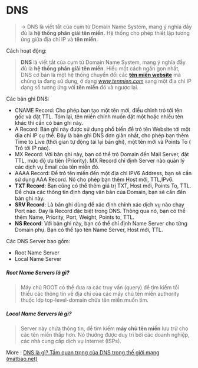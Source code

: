 # DNS 

> -> DNS là viết tắt của cụm từ Domain Name System, mang ý nghĩa đầy đủ là **hệ thống phân giải tên miền.** Hệ thống cho phép thiết lập tương ứng giữa địa chỉ IP và **tên miền**.



Cách hoạt động:

> **DNS** là viết tắt của cụm từ Domain Name System, mang ý nghĩa đầy đủ là **hệ thống phân giải tên miền**. Hiểu một cách ngắn gọn nhất, DNS cơ bản là một hệ thống chuyển đổi các [**tên miền website**](https://www.matbao.net/ten-mien/dang-ky-ten-mien.html#kiem-tra-ten-mien) mà chúng ta đang sử dụng, ở dạng *www.tenmien.com* sang một địa chỉ IP dạng số tương ứng với **tên miền** đó và ngược lại.

Các bản ghi DNS:

- CNAME Record: Cho phép bạn tạo một tên mới, điều chỉnh trỏ tới tên gốc và đặt TTL. Tóm lại, tên miền chính muốn đặt một hoặc nhiều tên khác thì cần có bản ghi này. 
- A Record: Bản ghi này được sử dụng phổ biến để trỏ tên Website tới một địa chỉ IP cụ thể. Đây là bản ghi DNS đơn giản nhất, cho phép bạn thêm Time to Live (thời gian tự động tái lại bản ghi), một tên mới và Points To ( Trỏ tới IP nào).
- MX Record:  Với bản ghi này, bạn có thể trỏ Domain đến Mail Server, đặt TTL, mức độ ưu tiên (Priority). MX Record chỉ định Server nào quản lý các dịch vụ Email của tên miền đó.
- AAAA Record: Để trỏ tên miền đến một địa chỉ IPV6 Address, bạn sẽ cần sử dụng AAA Record. Nó cho phép bạn thêm Host mới, TTL,IPv6.
- **TXT Record**: Bạn cũng có thể thêm giá trị TXT, Host mới, Points To, TTL. Để chứa các thông tin định dạng văn bản của Domain, bạn sẽ cần đến bản ghi này.
- **SRV Record**: Là bản ghi dùng để xác định chính xác dịch vụ nào chạy Port nào. Đay là Record đặc biệt trong DNS. Thông qua nó, bạn có thể thêm Name, Priority, Port, Weight, Points to, TTL.
- **NS Record**: Với bản ghi này, bạn có thể chỉ định Name Server cho từng Domain phụ. Bạn có thể tạo tên Name Server, Host mới, TTL.

Các DNS Server bao gồm:

- Root Name Server
- Local Name Server

##### **Root Name Servers là gì?**

> Máy chủ ROOT có thể đưa ra các truy vấn (query) để tìm kiếm tối thiểu các thông tin về địa chỉ của các máy chủ tên miền authority thuộc lớp top-level-domain chứa tên miền muốn tìm.

##### **Local Name Servers là gì?**

> Server này chứa thông tin, để tìm kiếm **máy chủ tên miền** lưu trữ cho các tên miền thấp hơn. Nó thường được duy trì bởi các doanh nghiệp, các nhà cung cấp dịch vụ Internet (ISPs).

More : [DNS là gì? Tầm quan trọng của DNS trong thế giới mạng (matbao.net)](https://wiki.matbao.net/dns-la-gi-tam-quan-trong-cua-dns-trong-the-gioi-mang/)